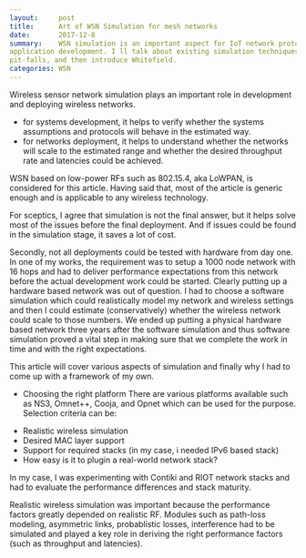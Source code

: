 ```yaml
---
layout:     post
title:      Art of WSN Simulation for mesh networks
date:       2017-12-8
summary:    WSN simulation is an important aspect for IoT network protocol or
application development. I ll talk about existing simulation techniques,
pit-falls, and then introduce Whitefield.
categories: WSN
---
```


Wireless sensor network simulation plays an important role in development and
deploying wireless networks.
- for systems development, it helps to verify whether the systems assumptions
and protocols will behave in the estimated way.
- for networks deployment, it helps to understand whether the networks will
scale to the estimated range and whether the desired throughput rate and
latencies could be achieved.

WSN based on low-power RFs such as 802.15.4, aka LoWPAN, is considered for this
article. Having said that, most of the article is generic enough and is
applicable to any wireless technology.

For sceptics, I agree that simulation is not the final answer, but it helps
solve most of the issues before the final deployment. And if issues could be
found in the simulation stage, it saves a lot of cost.

Secondly, not all deployments could be tested with hardware from day one. In
one of my works, the requirement was to setup a 1000 node network with 16 hops
and had to deliver performance expectations from this network before the actual
development work could be started. Clearly putting up a hardware based network
was out of question. I had to choose a software simulation which could
realistically model my network and wireless settings and then I could estimate
(conservatively) whether the wireless network could scale to those numbers. We
ended up putting a physical hardware based network three years after the
software simulation and thus software simulation proved a vital step in making
sure that we complete the work in time and with the right expectations.

This article will cover various aspects of simulation and finally why I had to
come up with a framework of my own.

* Choosing the right platform
There are various platforms available such as NS3, Omnet++, Cooja, and Opnet
which can be used for the purpose.
Selection criteria can be:
- Realistic wireless simulation
- Desired MAC layer support
- Support for required stacks (in my case, i needed IPv6 based stack)
- How easy is it to plugin a real-world network stack?

In my case, I was experimenting with Contiki and RIOT network stacks and had to
evaluate the performance differences and stack maturity.

Realistic wireless simulation was important because the performance factors
greatly depended on realistic RF. Modules such as path-loss modeling,
asymmetric links, probablistic losses, interference had to be simulated and
played a key role in deriving the right performance factors (such as throughput
and latencies).


